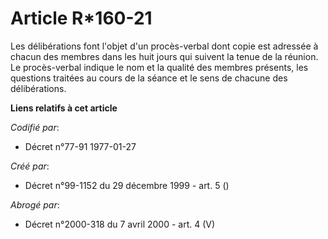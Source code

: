 # Article R*160-21

Les délibérations font l'objet d'un procès-verbal dont copie est adressée à chacun des membres dans les huit jours qui
suivent la tenue de la réunion. Le procès-verbal indique le nom et la qualité des membres présents, les questions traitées au
cours de la séance et le sens de chacune des délibérations.

**Liens relatifs à cet article**

_Codifié par_:

  - Décret n°77-91 1977-01-27

_Créé par_:

  - Décret n°99-1152 du 29 décembre 1999 - art. 5 ()

_Abrogé par_:

  - Décret n°2000-318 du 7 avril 2000 - art. 4 (V)
